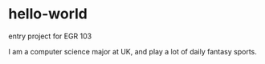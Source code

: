 # hello-world
entry project for EGR 103


I am a computer science major at UK, and play a lot of daily fantasy sports.
